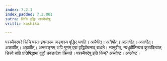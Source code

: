 ```yaml
---
index: 7.2.1
index_padded: 7.2.001
sutra: सिचि वृद्धिः परस्मैपदेषु
vritti: kashika

---
```

परस्मैपदपरे सिचि परतः इगन्तस्य अङ्गस्य वृद्धिर् भवति। अचैषीत्। अनैषीत्। अलावीत्। अपावीत्। अकार्षीत्। अहार्षीत्। अन्तरङ्गम् अपि गुणम् एषां वृद्धिर्वचनाद् बाधते। न्यनुवीत्, न्यधुवीतित्यत्र कुटादित्वात् ङित्त्वे सति प्रतिषिद्धायां वृद्धौ उवङादेशः क्रियते। परस्मैपदेषु इति किम्? अच्योष्ट। अप्लोष्ट।